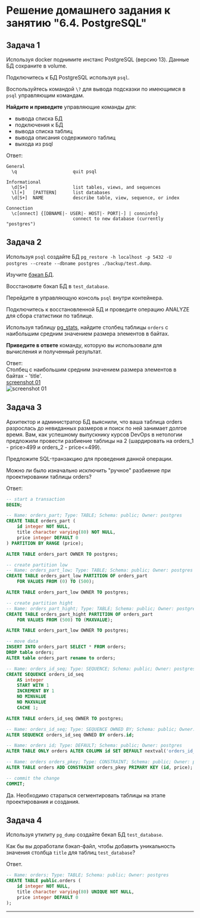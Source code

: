 # Решение домашнего задания к занятию "6.4. PostgreSQL"

## Задача 1

Используя docker поднимите инстанс PostgreSQL (версию 13). Данные БД сохраните в volume.

Подключитесь к БД PostgreSQL используя `psql`.

Воспользуйтесь командой `\?` для вывода подсказки по имеющимся в `psql` управляющим командам.

**Найдите и приведите** управляющие команды для:
- вывода списка БД
- подключения к БД
- вывода списка таблиц
- вывода описания содержимого таблиц
- выхода из psql

Ответ:  
```psql
General
  \q                     quit psql

Informational
  \d[S+]                 list tables, views, and sequences
  \l[+]   [PATTERN]      list databases
  \d[S+]  NAME           describe table, view, sequence, or index

Connection
  \c[onnect] {[DBNAME|- USER|- HOST|- PORT|-] | conninfo}
                         connect to new database (currently "postgres")
```

## Задача 2

Используя `psql` создайте БД `pg_restore -h localhost -p 5432 -U postgres --create --dbname postgres ./backup/test.dump`.

Изучите [бэкап БД](https://github.com/netology-code/virt-homeworks/tree/master/06-db-04-postgresql/test_data).

Восстановите бэкап БД в `test_database`.

Перейдите в управляющую консоль `psql` внутри контейнера.

Подключитесь к восстановленной БД и проведите операцию ANALYZE для сбора статистики по таблице.

Используя таблицу [pg_stats](https://postgrespro.ru/docs/postgresql/12/view-pg-stats), найдите столбец таблицы `orders` 
с наибольшим средним значением размера элементов в байтах.

**Приведите в ответе** команду, которую вы использовали для вычисления и полученный результат.

Ответ:  
Столбец с наибольшим средним значением размера элементов в байтах - 'title'.  
[screenshot 01](https://i.imgur.com/Xd8isrd.png)  
![screenshot 01](https://i.imgur.com/Xd8isrd.png)  

## Задача 3

Архитектор и администратор БД выяснили, что ваша таблица orders разрослась до невиданных размеров и
поиск по ней занимает долгое время. Вам, как успешному выпускнику курсов DevOps в нетологии предложили
провести разбиение таблицы на 2 (шардировать на orders_1 - price>499 и orders_2 - price<=499).

Предложите SQL-транзакцию для проведения данной операции.

Можно ли было изначально исключить "ручное" разбиение при проектировании таблицы orders?

Ответ:  
```SQL
-- start a transaction
BEGIN;

-- Name: orders_part; Type: TABLE; Schema: public; Owner: postgres
CREATE TABLE orders_part (
    id integer NOT NULL,
    title character varying(80) NOT NULL,
    price integer DEFAULT 0
) PARTITION BY RANGE (price);

ALTER TABLE orders_part OWNER TO postgres;

-- create partition low
-- Name: orders_part_low; Type: TABLE; Schema: public; Owner: postgres
CREATE TABLE orders_part_low PARTITION OF orders_part
    FOR VALUES FROM (0) TO (500);

ALTER TABLE orders_part_low OWNER TO postgres;

-- create partition hight
-- Name: orders_part_hight; Type: TABLE; Schema: public; Owner: postgres
CREATE TABLE orders_part_hight PARTITION OF orders_part
    FOR VALUES FROM (500) TO (MAXVALUE);

ALTER TABLE orders_part_low OWNER TO postgres;

-- move data
INSERT INTO orders_part SELECT * FROM orders;
DROP table orders;
ALTER table orders_part rename to orders;

-- Name: orders_id_seq; Type: SEQUENCE; Schema: public; Owner: postgres
CREATE SEQUENCE orders_id_seq
    AS integer
    START WITH 1
    INCREMENT BY 1
    NO MINVALUE
    NO MAXVALUE
    CACHE 1;

ALTER TABLE orders_id_seq OWNER TO postgres;

-- Name: orders_id_seq; Type: SEQUENCE OWNED BY; Schema: public; Owner: postgres
ALTER SEQUENCE orders_id_seq OWNED BY orders.id;

-- Name: orders id; Type: DEFAULT; Schema: public; Owner: postgres
ALTER TABLE ONLY orders ALTER COLUMN id SET DEFAULT nextval('orders_id_seq'::regclass);

-- Name: orders orders_pkey; Type: CONSTRAINT; Schema: public; Owner: postgres
ALTER TABLE orders ADD CONSTRAINT orders_pkey PRIMARY KEY (id, price);

-- commit the change
COMMIT;
```
Да. Необходимо стараться сегментировать таблицы на этапе проектирования и создания.  

## Задача 4

Используя утилиту `pg_dump` создайте бекап БД `test_database`.

Как бы вы доработали бэкап-файл, чтобы добавить уникальность значения столбца `title` для таблиц `test_database`?

Ответ.  
```SQL
-- Name: orders; Type: TABLE; Schema: public; Owner: postgres
CREATE TABLE public.orders (
    id integer NOT NULL,
    title character varying(80) UNIQUE NOT NULL,
    price integer DEFAULT 0
);
```

---
